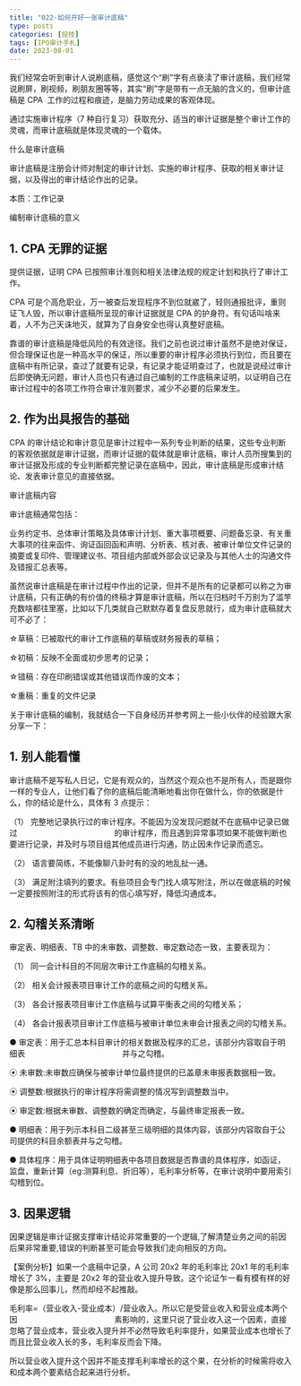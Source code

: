 ```yaml
---
title: "022-如何开好一张审计底稿"
type: posts
categories: [投技]
tags: [IPO审计手札]
date: 2023-08-01
---
```

我们经常会听到审计人说刷底稿，感觉这个“刷”字有点亵渎了审计底稿，我们经常说刷屏，刷视频，刷朋友圈等等，其实“刷”字是带有一点无脑的含义的，但审计底稿是 CPA  工作的过程和痕迹，是脑力劳动成果的客观体现。

通过实施审计程序（7 种自行复习）获取充分、适当的审计证据是整个审计工作的灵魂，而审计底稿就是体现灵魂的一个载体。

什么是审计底稿

审计底稿是注册会计师对制定的审计计划、实施的审计程序、获取的相关审计证据，以及得出的审计结论作出的记录。

本质：工作记录

编制审计底稿的意义

## 1. CPA 无罪的证据

提供证据，证明 CPA 已按照审计准则和相关法律法规的规定计划和执行了审计工作。

CPA 可是个高危职业，万一被查后发现程序不到位就崴了，轻则通报批评，重则证飞人毁，所以审计底稿所呈现的审计证据就是 CPA 的护身符。有句话叫啥来着，人不为己天诛地灭，就算为了自身安全也得认真整好底稿。

靠谱的审计底稿是降低风险的有效途径。我们之前也说过审计虽然不是绝对保证，但合理保证也是一种高水平的保证，所以重要的审计程序必须执行到位，而且要在底稿中有所记录，查过了就要有记录，有记录才能证明查过了，也就是说经过审计后即使确无问题，审计人员也只有通过自己编制的工作底稿来证明，以证明自己在审计过程中的各项工作符合审计准则要求，减少不必要的后果发生。

## 2. 作为出具报告的基础

CPA 的审计结论和审计意见是审计过程中一系列专业判断的结果，这些专业判断的客观依据就是审计证据，而审计证据的载体就是审计底稿，审计人员所搜集到的审计证据及形成的专业判断都完整记录在底稿中，因此，审计底稿是形成审计结论、发表审计意见的直接依据。

审计底稿内容

审计底稿通常包括：

业务约定书、总体审计策略及具体审计计划、重大事项概要、问题备忘录、有关重大事项的往来函件、询证函回函和声明、分析表、核对表、被审计单位文件记录的摘要或复印件、管理建议书、项目组内部或外部会议记录及与其他人士的沟通文件及错报汇总表等。

虽然说审计底稿是在审计过程中作出的记录，但并不是所有的记录都可以称之为审计底稿，只有正确的有价值的终稿才算是审计底稿，所以在归档时千万别为了滥竽充数啥都往里塞，比如以下几类就自己默默存着复盘反思就行，成为审计底稿就大可不必了：

☆草稿：已被取代的审计工作底稿的草稿或财务报表的草稿；

☆初稿：反映不全面或初步思考的记录；

☆错稿：存在印刷错误或其他错误而作废的文本；

☆重稿：重复的文件记录

关于审计底稿的编制，我就结合一下自身经历并参考网上一些小伙伴的经验跟大家分享一下：

## 1. 别人能看懂

审计底稿不是写私人日记，它是有观众的，当然这个观众也不是所有人，而是跟你一样的专业人，让他们看了你的底稿后能清晰地看出你在做什么，你的依据是什么，你的结论是什么，具体有 3 点提示：

（1） 完整地记录执行过的审计程序。不能因为没发现问题就不在底稿中记录已做过                                            的审计程序，而且遇到异常事项如果不能做判断也要进行记录，并及时与项目组其他成员进行沟通，防止因未作记录而遗忘。

（2） 语言要简练，不能像聊八卦时有的没的地乱扯一通。

（3） 满足附注填列的要求。有些项目会专门找人填写附注，所以在做底稿的时候一定要按照附注的形式将该有的信心填写好，降低沟通成本。

## 2. 勾稽关系清晰

审定表、明细表、TB 中的未审数、调整数、审定数动态一致，主要表现为：

（1） 同一会计科目的不同层次审计工作底稿的勾稽关系。

（2） 相关会计报表项目审计工作的底稿之间的勾稽关系。

（3） 各会计报表项目审计工作底稿与试算平衡表之间的勾稽关系；

（4） 各会计报表项目审计工作底稿与被审计单位未审会计报表之间的勾稽关系。

  

● 审定表：用于汇总本科目审计的相关数据及程序的汇总，该部分内容取自于明细表                                            并与之勾稽。

⦿ 未审数:未审数应确保与被审计单位最终提供的已盖章未审报表数据相一致。

⦿ 调整数:根据执行的审计程序将需调整的情况写到调整数当中。

⦿ 审定数:根据未审数、调整数的确定而确定，与最终审定报表一致。

● 明细表：用于列示本科目二级甚至三级明细的具体内容，该部分内容取自于公司提供的科目余额表并与之勾稽。

● 具体程序：用于具体证明明细表中各项目数据是否靠谱的具体程序，如函证，监盘，重新计算（eg:测算利息、折旧等），毛利率分析等，在审计说明中要用索引勾稽到位。

## 3. 因果逻辑

因果逻辑是审计证据支撑审计结论非常重要的一个逻辑,了解清楚业务之间的前因后果非常重要,错误的判断甚至可能会导致我们走向相反的方向。

【案例分析】如果一个底稿中记录，A 公司 20x2 年的毛利率比 20x1 年的毛利率增长了 3%，主要是 20x2 年的营业收入提升导致。这个论证乍一看有模有样的好像是那么回事儿，然而却经不起推敲。

毛利率=（营业收入-营业成本）/营业收入。所以它是受营业收入和营业成本两个因                                            素影响的，这里只说了营业收入这一个因素，直接忽略了营业成本，营业收入提升并不必然导致毛利率提升，如果营业成本也增长了而且比营业收入长的多，毛利率反而会下降。

所以营业收入提升这个因并不能支撑毛利率增长的这个果，在分析的时候需将收入和成本两个要素结合起来进行分析。